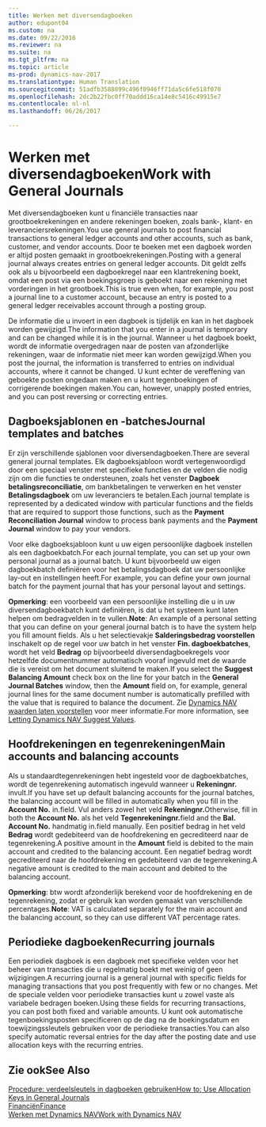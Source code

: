 ```yaml
---
title: Werken met diversendagboeken
author: edupont04
ms.custom: na
ms.date: 09/22/2016
ms.reviewer: na
ms.suite: na
ms.tgt_pltfrm: na
ms.topic: article
ms-prod: dynamics-nav-2017
ms.translationtype: Human Translation
ms.sourcegitcommit: 51adfb3588099c496f0946ff71da5c6fe518f070
ms.openlocfilehash: 2dc2b22fbc0ff70addd16ca14e8c5416c49915e7
ms.contentlocale: nl-nl
ms.lasthandoff: 06/26/2017

---
```


# <a name="work-with-general-journals"></a><span data-ttu-id="d96c8-102">Werken met diversendagboeken</span><span class="sxs-lookup"><span data-stu-id="d96c8-102">Work with General Journals</span></span>
<span data-ttu-id="d96c8-103">Met diversendagboeken kunt u financiële transacties naar grootboekrekeningen en andere rekeningen boeken, zoals bank-, klant- en leveranciersrekeningen.</span><span class="sxs-lookup"><span data-stu-id="d96c8-103">You use general journals to post financial transactions to general ledger accounts and other accounts, such as bank, customer, and vendor accounts.</span></span> <span data-ttu-id="d96c8-104">Door te boeken met een dagboek worden er altijd posten gemaakt in grootboekrekeningen.</span><span class="sxs-lookup"><span data-stu-id="d96c8-104">Posting with a general journal always creates entries on general ledger accounts.</span></span> <span data-ttu-id="d96c8-105">Dit geldt zelfs ook als u bijvoorbeeld een dagboekregel naar een klantrekening boekt, omdat een post via een boekingsgroep is geboekt naar een rekening met vorderingen in het grootboek.</span><span class="sxs-lookup"><span data-stu-id="d96c8-105">This is true even when, for example, you post a journal line to a customer account, because an entry is posted to a general ledger receivables account through a posting group.</span></span>

<span data-ttu-id="d96c8-106">De informatie die u invoert in een dagboek is tijdelijk en kan in het dagboek worden gewijzigd.</span><span class="sxs-lookup"><span data-stu-id="d96c8-106">The information that you enter in a journal is temporary and can be changed while it is in the journal.</span></span> <span data-ttu-id="d96c8-107">Wanneer u het dagboek boekt, wordt de informatie overgedragen naar de posten van afzonderlijke rekeningen, waar de informatie niet meer kan worden gewijzigd.</span><span class="sxs-lookup"><span data-stu-id="d96c8-107">When you post the journal, the information is transferred to entries on individual accounts, where it cannot be changed.</span></span> <span data-ttu-id="d96c8-108">U kunt echter de vereffening van geboekte posten ongedaan maken en u kunt tegenboekingen of corrigerende boekingen maken.</span><span class="sxs-lookup"><span data-stu-id="d96c8-108">You can, however, unapply posted entries, and you can post reversing or correcting entries.</span></span>

## <a name="journal-templates-and-batches"></a><span data-ttu-id="d96c8-109">Dagboeksjablonen en -batches</span><span class="sxs-lookup"><span data-stu-id="d96c8-109">Journal templates and batches</span></span>
<span data-ttu-id="d96c8-110">Er zijn verschillende sjablonen voor diversendagboeken.</span><span class="sxs-lookup"><span data-stu-id="d96c8-110">There are several general journal templates.</span></span> <span data-ttu-id="d96c8-111">Elk dagboeksjabloon wordt vertegenwoordigd door een speciaal venster met specifieke functies en de velden die nodig zijn om die functies te ondersteunen, zoals het venster **Dagboek betalingsreconciliatie**, om bankbetalingen te verwerken en het venster **Betalingsdagboek** om uw leveranciers te betalen.</span><span class="sxs-lookup"><span data-stu-id="d96c8-111">Each journal template is represented by a dedicated window with particular functions and the fields that are required to support those functions, such as the **Payment Reconciliation Journal** window to process bank payments and the **Payment Journal** window to pay your vendors.</span></span>

<span data-ttu-id="d96c8-112">Voor elke dagboeksjabloon kunt u uw eigen persoonlijke dagboek instellen als een dagboekbatch.</span><span class="sxs-lookup"><span data-stu-id="d96c8-112">For each journal template, you can set up your own personal journal as a journal batch.</span></span> <span data-ttu-id="d96c8-113">U kunt bijvoorbeeld uw eigen dagboekbatch definiëren voor het betalingsdagboek dat uw persoonlijke lay-out en instellingen heeft.</span><span class="sxs-lookup"><span data-stu-id="d96c8-113">For example, you can define your own journal batch for the payment journal that has your personal layout and settings.</span></span>

<span data-ttu-id="d96c8-114">**Opmerking**: een voorbeeld van een persoonlijke instelling die u in uw diversendagboekbatch kunt definiëren, is dat u het systeem kunt laten helpen om bedragvelden in te vullen.</span><span class="sxs-lookup"><span data-stu-id="d96c8-114">**Note**: An example of a personal setting that you can define on your general journal batch is to have the system help you fill amount fields.</span></span> <span data-ttu-id="d96c8-115">Als u het selectievakje **Salderingsbedrag voorstellen** inschakelt op de regel voor uw batch in het venster **Fin. dagboekbatches**, wordt het veld **Bedrag** op bijvoorbeeld diversendagboekregels voor hetzelfde documentnummer automatisch vooraf ingevuld met de waarde die is vereist om het document sluitend te maken.</span><span class="sxs-lookup"><span data-stu-id="d96c8-115">If you select the **Suggest Balancing Amount** check box on the line for your batch in the **General Journal Batches** window, then the **Amount** field on, for example, general journal lines for the same document number is automatically prefilled with the value that is required to balance the document.</span></span> <span data-ttu-id="d96c8-116">Zie [Dynamics NAV waarden laten voorstellen](ui-let-system-suggest-values.md) voor meer informatie.</span><span class="sxs-lookup"><span data-stu-id="d96c8-116">For more information, see [Letting Dynamics NAV Suggest Values](ui-let-system-suggest-values.md).</span></span>

## <a name="main-accounts-and-balancing-accounts"></a><span data-ttu-id="d96c8-117">Hoofdrekeningen en tegenrekeningen</span><span class="sxs-lookup"><span data-stu-id="d96c8-117">Main accounts and balancing accounts</span></span>
<span data-ttu-id="d96c8-118">Als u standaardtegenrekeningen hebt ingesteld voor de dagboekbatches, wordt de tegenrekening automatisch ingevuld wanneer u **Rekeningnr.** invult.</span><span class="sxs-lookup"><span data-stu-id="d96c8-118">If you have set up default balancing accounts for the journal batches, the balancing account will be filled in automatically when you fill in the **Account No.**</span></span> <span data-ttu-id="d96c8-119">in.</span><span class="sxs-lookup"><span data-stu-id="d96c8-119">field.</span></span> <span data-ttu-id="d96c8-120">Vul anders zowel het veld **Rekeningnr.**</span><span class="sxs-lookup"><span data-stu-id="d96c8-120">Otherwise, fill in both the **Account No.**</span></span> <span data-ttu-id="d96c8-121">als het veld **Tegenrekeningnr.**</span><span class="sxs-lookup"><span data-stu-id="d96c8-121">field and the **Bal. Account No.**</span></span> <span data-ttu-id="d96c8-122">handmatig in.</span><span class="sxs-lookup"><span data-stu-id="d96c8-122">field manually.</span></span> <span data-ttu-id="d96c8-123">Een positief bedrag in het veld **Bedrag** wordt gedebiteerd van de hoofdrekening en gecrediteerd naar de tegenrekening.</span><span class="sxs-lookup"><span data-stu-id="d96c8-123">A positive amount in the **Amount** field is debited to the main account and credited to the balancing account.</span></span> <span data-ttu-id="d96c8-124">Een negatief bedrag wordt gecrediteerd naar de hoofdrekening en gedebiteerd van de tegenrekening.</span><span class="sxs-lookup"><span data-stu-id="d96c8-124">A negative amount is credited to the main account and debited to the balancing account.</span></span>

<span data-ttu-id="d96c8-125">**Opmerking**: btw wordt afzonderlijk berekend voor de hoofdrekening en de tegenrekening, zodat er gebruik kan worden gemaakt van verschillende percentages.</span><span class="sxs-lookup"><span data-stu-id="d96c8-125">**Note**: VAT is calculated separately for the main account and the balancing account, so they can use different VAT percentage rates.</span></span>

## <a name="recurring-journals"></a><span data-ttu-id="d96c8-126">Periodieke dagboeken</span><span class="sxs-lookup"><span data-stu-id="d96c8-126">Recurring journals</span></span>
<span data-ttu-id="d96c8-127">Een periodiek dagboek is een dagboek met specifieke velden voor het beheer van transacties die u regelmatig boekt met weinig of geen wijzigingen.</span><span class="sxs-lookup"><span data-stu-id="d96c8-127">A recurring journal is a general journal with specific fields for managing transactions that you post frequently with few or no changes.</span></span> <span data-ttu-id="d96c8-128">Met de speciale velden voor periodieke transacties kunt u zowel vaste als variabele bedragen boeken.</span><span class="sxs-lookup"><span data-stu-id="d96c8-128">Using these fields for recurring transactions, you can post both fixed and variable amounts.</span></span> <span data-ttu-id="d96c8-129">U kunt ook automatische tegenboekingsposten specificeren op de dag na de boekingsdatum en toewijzingssleutels gebruiken voor de periodieke transacties.</span><span class="sxs-lookup"><span data-stu-id="d96c8-129">You can also specify automatic reversal entries for the day after the posting date and use allocation keys with the recurring entries.</span></span>

## <a name="see-also"></a><span data-ttu-id="d96c8-130">Zie ook</span><span class="sxs-lookup"><span data-stu-id="d96c8-130">See Also</span></span>
[<span data-ttu-id="d96c8-131">Procedure: verdeelsleutels in dagboeken gebruiken</span><span class="sxs-lookup"><span data-stu-id="d96c8-131">How to: Use Allocation Keys in General Journals</span></span>](ui-how-use-allocation-keys-general-journals.md)  
[<span data-ttu-id="d96c8-132">Financiën</span><span class="sxs-lookup"><span data-stu-id="d96c8-132">Finance</span></span>](finance-setup.md)  
[<span data-ttu-id="d96c8-133">Werken met Dynamics NAV</span><span class="sxs-lookup"><span data-stu-id="d96c8-133">Work with Dynamics NAV</span></span>](ui-work-product.md)

